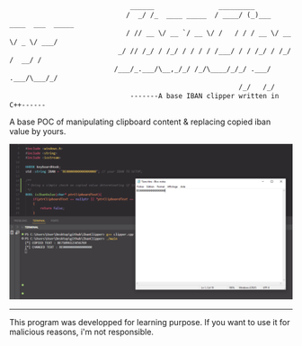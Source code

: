 ```

                              ______                _________                      
                             /  _/ /_  ____ _____  / ____/ (_)___  ____  ___  _____
                             / // __ \/ __ `/ __ \/ /   / / / __ \/ __ \/ _ \/ ___/
                           _/ // /_/ / /_/ / / / / /___/ / / /_/ / /_/ /  __/ /    
                          /___/_.___/\__,_/_/ /_/\____/_/_/ .___/ .___/\___/_/     
                                                         /_/   /_/   
                              -------A base IBAN clipper written in C++------    

```
A base POC of manipulating clipboard content &amp; replacing copied iban value by yours.


![CLIPPER](https://github.com/Yekuuun/IbanClipper/blob/main/clipper.png)

---

This program was developped for learning purpose. If you want to use it for malicious reasons, i'm not responsible.
